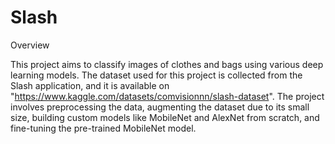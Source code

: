 # Slash
Overview

This project aims to classify images of clothes and bags using various deep learning models. The dataset used for this project is collected from the Slash application, and it is available on "https://www.kaggle.com/datasets/comvisionnn/slash-dataset". The project involves preprocessing the data, augmenting the dataset due to its small size, building custom models like MobileNet and AlexNet from scratch, and fine-tuning the pre-trained MobileNet model.
